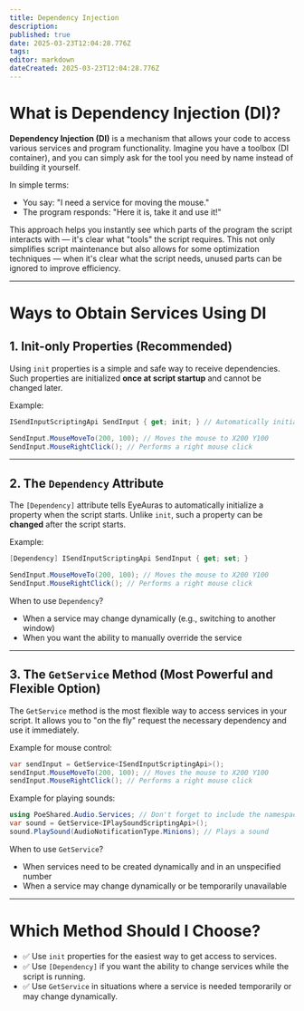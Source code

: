 ```yaml
---
title: Dependency Injection
description: 
published: true
date: 2025-03-23T12:04:28.776Z
tags: 
editor: markdown
dateCreated: 2025-03-23T12:04:28.776Z
---
```


# What is Dependency Injection (DI)?

**Dependency Injection (DI)** is a mechanism that allows your code to access various services and program functionality. Imagine you have a toolbox (DI container), and you can simply ask for the tool you need by name instead of building it yourself.

In simple terms:
- You say: "I need a service for moving the mouse."
- The program responds: "Here it is, take it and use it!"

This approach helps you instantly see which parts of the program the script interacts with — it's clear what "tools" the script requires. 
This not only simplifies script maintenance but also allows for some optimization techniques — when it's clear what the script needs, unused parts can be ignored to improve efficiency.

---

# Ways to Obtain Services Using DI

## 1. Init-only Properties (Recommended)
Using `init` properties is a simple and safe way to receive dependencies. Such properties are initialized **once at script startup** and cannot be changed later.

Example:
```csharp
ISendInputScriptingApi SendInput { get; init; } // Automatically initialized when the script starts

SendInput.MouseMoveTo(200, 100); // Moves the mouse to X200 Y100
SendInput.MouseRightClick(); // Performs a right mouse click
```

---

## 2. The `Dependency` Attribute
The `[Dependency]` attribute tells EyeAuras to automatically initialize a property when the script starts. Unlike `init`, such a property can be **changed** after the script starts.

Example:
```csharp
[Dependency] ISendInputScriptingApi SendInput { get; set; }

SendInput.MouseMoveTo(200, 100); // Moves the mouse to X200 Y100
SendInput.MouseRightClick(); // Performs a right mouse click
```

When to use `Dependency`?
- When a service may change dynamically (e.g., switching to another window)
- When you want the ability to manually override the service

---

## 3. The `GetService` Method (Most Powerful and Flexible Option)
The `GetService` method is the most flexible way to access services in your script. It allows you to "on the fly" request the necessary dependency and use it immediately.

Example for mouse control:
```csharp
var sendInput = GetService<ISendInputScriptingApi>();
sendInput.MouseMoveTo(200, 100); // Moves the mouse to X200 Y100
sendInput.MouseRightClick(); // Performs a right mouse click
```

Example for playing sounds:
```csharp
using PoeShared.Audio.Services; // Don't forget to include the namespace
var sound = GetService<IPlaySoundScriptingApi>();
sound.PlaySound(AudioNotificationType.Minions); // Plays a sound
```

When to use `GetService`?
- When services need to be created dynamically and in an unspecified number
- When a service may change dynamically or be temporarily unavailable

---

# Which Method Should I Choose?
- ✅ Use `init` properties for the easiest way to get access to services.
- ✅ Use `[Dependency]` if you want the ability to change services while the script is running.
- ✅ Use `GetService` in situations where a service is needed temporarily or may change dynamically.